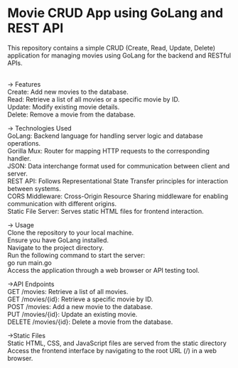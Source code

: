 # Movie CRUD App using GoLang and REST API<br>
This repository contains a simple CRUD (Create, Read, Update, Delete) application for managing movies using GoLang for the backend and RESTful APIs.<br><br>

-> Features<br>
Create: Add new movies to the database.<br>
Read: Retrieve a list of all movies or a specific movie by ID.<br>
Update: Modify existing movie details.<br>
Delete: Remove a movie from the database.<br>

-> Technologies Used<br>
GoLang: Backend language for handling server logic and database operations.<br>
Gorilla Mux: Router for mapping HTTP requests to the corresponding handler.<br>
JSON: Data interchange format used for communication between client and server.<br>
REST API: Follows Representational State Transfer principles for interaction between systems.<br>
CORS Middleware: Cross-Origin Resource Sharing middleware for enabling communication with different origins.<br>
Static File Server: Serves static HTML files for frontend interaction.<br>

-> Usage<br>
Clone the repository to your local machine.<br>
Ensure you have GoLang installed.<br>
Navigate to the project directory.<br>
Run the following command to start the server:<br>
go run main.go<br>
Access the application through a web browser or API testing tool.<br>

->API Endpoints<br>
GET /movies: Retrieve a list of all movies.<br>
GET /movies/{id}: Retrieve a specific movie by ID.<br>
POST /movies: Add a new movie to the database.<br>
PUT /movies/{id}: Update an existing movie.<br>
DELETE /movies/{id}: Delete a movie from the database.<br>

->Static Files<br>
Static HTML, CSS, and JavaScript files are served from the static directory<br>
Access the frontend interface by navigating to the root URL (/) in a web browser.<br>
